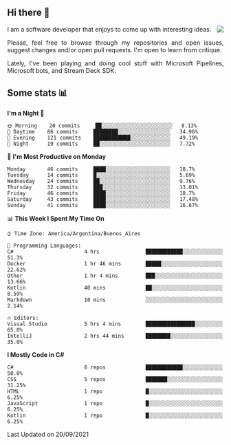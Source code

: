 ## Hi there :slightly_smiling_face:

<img src="https://github-readme-stats.vercel.app/api?username=victorgrycuk&show_icons=true&count_private=true&title_color=F7941E&icon_color=F7941E" align="right">

<p align="justify">
I am a software developer that enjoys to come up with interesting ideas.
<p/>

<p align= "justify">
Please, feel free to browse through my repositories and open issues, suggest changes and/or open pull requests. I'm open to learn from critique.
<p/>

<p align= "justify">
Lately, I've been playing and doing cool stuff with Microsoft Pipelines, Microsoft bots, and Stream Deck SDK.
<p/>

## Some stats :bar_chart:
<!--START_SECTION:waka-->
**I'm a Night 🦉** 

```text
🌞 Morning    20 commits     ██░░░░░░░░░░░░░░░░░░░░░░░   8.13% 
🌆 Daytime    86 commits     ████████░░░░░░░░░░░░░░░░░   34.96% 
🌃 Evening    121 commits    ████████████░░░░░░░░░░░░░   49.19% 
🌙 Night      19 commits     ██░░░░░░░░░░░░░░░░░░░░░░░   7.72%

```
📅 **I'm Most Productive on Monday** 

```text
Monday       46 commits     ████░░░░░░░░░░░░░░░░░░░░░   18.7% 
Tuesday      14 commits     █░░░░░░░░░░░░░░░░░░░░░░░░   5.69% 
Wednesday    24 commits     ██░░░░░░░░░░░░░░░░░░░░░░░   9.76% 
Thursday     32 commits     ███░░░░░░░░░░░░░░░░░░░░░░   13.01% 
Friday       46 commits     ████░░░░░░░░░░░░░░░░░░░░░   18.7% 
Saturday     43 commits     ████░░░░░░░░░░░░░░░░░░░░░   17.48% 
Sunday       41 commits     ████░░░░░░░░░░░░░░░░░░░░░   16.67%

```


📊 **This Week I Spent My Time On** 

```text
⌚︎ Time Zone: America/Argentina/Buenos_Aires

💬 Programming Languages: 
C#                       4 hrs               ████████████░░░░░░░░░░░░░   51.3% 
Docker                   1 hr 46 mins        █████░░░░░░░░░░░░░░░░░░░░   22.62% 
Other                    1 hr 4 mins         ███░░░░░░░░░░░░░░░░░░░░░░   13.66% 
Kotlin                   40 mins             ██░░░░░░░░░░░░░░░░░░░░░░░   8.59% 
Markdown                 10 mins             ░░░░░░░░░░░░░░░░░░░░░░░░░   2.14%

🔥 Editors: 
Visual Studio            5 hrs 4 mins        ████████████████░░░░░░░░░   65.0% 
IntelliJ                 2 hrs 44 mins       ████████░░░░░░░░░░░░░░░░░   35.0%

```

**I Mostly Code in C#** 

```text
C#                       8 repos             ████████████░░░░░░░░░░░░░   50.0% 
CSS                      5 repos             ███████░░░░░░░░░░░░░░░░░░   31.25% 
HTML                     1 repo              █░░░░░░░░░░░░░░░░░░░░░░░░   6.25% 
JavaScript               1 repo              █░░░░░░░░░░░░░░░░░░░░░░░░   6.25% 
Kotlin                   1 repo              █░░░░░░░░░░░░░░░░░░░░░░░░   6.25%

```



 Last Updated on 20/09/2021
<!--END_SECTION:waka-->
